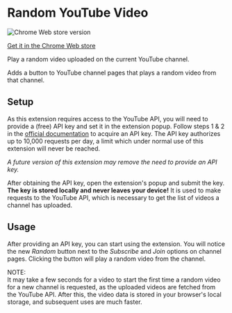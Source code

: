 # Random YouTube Video

![Chrome Web store version](https://img.shields.io/chrome-web-store/v/kijgnjhogkjodpakfmhgleobifempckf)

[Get it in the Chrome Web store](https://chrome.google.com/webstore/detail/random-youtube-video/kijgnjhogkjodpakfmhgleobifempckf)

Play a random video uploaded on the current YouTube channel.

Adds a button to YouTube channel pages that plays a random video from that channel.

## Setup

As this extension requires access to the YouTube API, you will need to provide a (free) API key and set it in the extension popup.
Follow steps 1 & 2 in the [official documentation](https://developers.google.com/youtube/v3/getting-started) to acquire an API key.
The API key authorizes up to 10,000 requests per day, a limit which under normal use of this extension will never be reached.

*A future version of this extension may remove the need to provide an API key.*

After obtaining the API key, open the extension's popup and submit the key. 
**The key is stored locally and never leaves your device!**
It is used to make requests to the YouTube API, which is necessary to get the list of videos a channel has uploaded.

## Usage

After providing an API key, you can start using the extension.
You will notice the new *Random* button next to the *Subscribe* and *Join* options on channel pages.
Clicking the button will play a random video from the channel.

NOTE:<br>
It may take a few seconds for a video to start the first time a random video for a new channel is requested, as the uploaded videos are fetched from the YouTube API.
After this, the video data is stored in your browser's local storage, and subsequent uses are much faster.